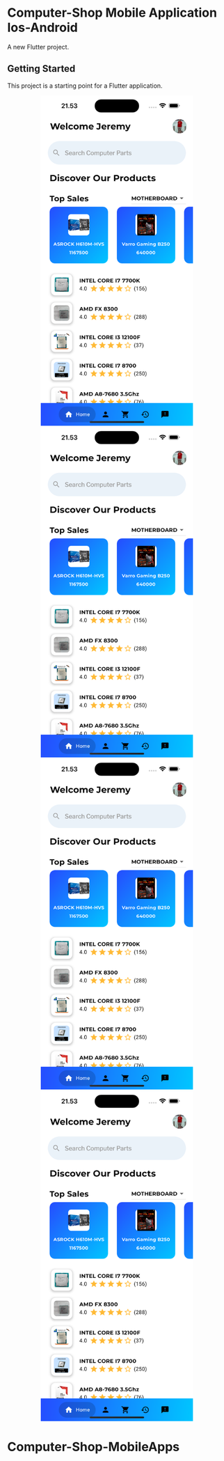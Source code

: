 # Computer-Shop Mobile Application Ios-Android

A new Flutter project.

## Getting Started

This project is a starting point for a Flutter application.

<div align="center" margin>
  <img src="assets/images/1.png" width="350" margin-right="25px"">
  <img src="assets/images/1.png" width="350" margin="25px"">
</div>
<div align="center">
  <img src="assets/images/1.png" width="350" margin="25px"">
</div>
<div align="center">
  <img src="assets/images/1.png" width="350" margin="25px"">
</div>

# Computer-Shop-MobileApps
